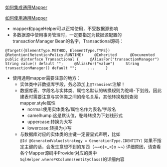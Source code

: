 
[如何集成通用Mapper](http://git.oschina.net/free/Mapper/blob/master/wiki/mapper3/2.Integration.md)

[如何使用通用Mapper](http://git.oschina.net/free/Mapper/blob/master/wiki/mapper3/3.Use.md)


- mapper和pageHelper可以正常使用，不受数据源影响
- 多数据源中使用事务管理时，一定要指定为数据源配置的transactionManager Bean的名字，Transactional源码：

``
    @Target({ElementType.METHOD, ElementType.TYPE})    
    @Retention(RetentionPolicy.RUNTIME)    
    @Inherited     
    @Documented    
    public @interface Transactional {    
        @AliasFor("transactionManager")    
        String value() default "";    
        @AliasFor("value")    
        String transactionManager() default "";    
        ...    
    }
``

-  使用通用mapper需要注意的地方：
    - 实体类中非数据库字段，务必添加上`@Transient`注解！
    - 数据库表、字段名与实体类、属性名默认的转换规则为驼峰-下划线，因此建表时需要注意与实体类之间的命名关系，其他转换规则查阅mapper.style属性
        - normal:使用实体类名/属性名作为表名/字段名
        - camelhump:这是默认值，驼峰转换为下划线形式
        - uppercase:转换为大写
        - lowercase:转换为小写
    - 与数据库对应的实体类的主键一定要显式声明，比如  
    `@Id
     	@GeneratedValue(strategy = GenerationType.IDENTITY)`
     	如果不指定主键的话，会发生意想不到的东西（~~o(>_<)o ~~)
     	详细原因，请查看各个Mapper源码中Provider对应的类中
     	`SqlHelper.wherePKColumns(entityClass)`的详细内容